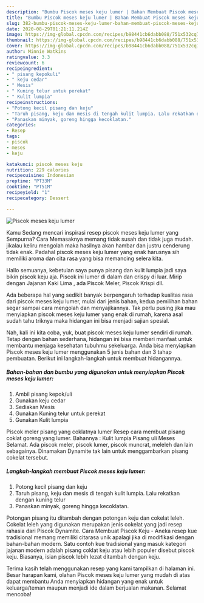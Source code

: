 ```yaml
---
description: "Bumbu Piscok meses keju lumer | Bahan Membuat Piscok meses keju lumer Yang Bikin Ngiler"
title: "Bumbu Piscok meses keju lumer | Bahan Membuat Piscok meses keju lumer Yang Bikin Ngiler"
slug: 382-bumbu-piscok-meses-keju-lumer-bahan-membuat-piscok-meses-keju-lumer-yang-bikin-ngiler
date: 2020-08-29T01:21:11.214Z
image: https://img-global.cpcdn.com/recipes/b98441cb6dabb088/751x532cq70/piscok-meses-keju-lumer-foto-resep-utama.jpg
thumbnail: https://img-global.cpcdn.com/recipes/b98441cb6dabb088/751x532cq70/piscok-meses-keju-lumer-foto-resep-utama.jpg
cover: https://img-global.cpcdn.com/recipes/b98441cb6dabb088/751x532cq70/piscok-meses-keju-lumer-foto-resep-utama.jpg
author: Minnie Watkins
ratingvalue: 3.3
reviewcount: 6
recipeingredient:
- " pisang kepokuli"
- " keju cedar"
- " Mesis"
- " Kuning telur untuk perekat"
- " Kulit lumpia"
recipeinstructions:
- "Potong kecil pisang dan keju"
- "Taruh pisang, keju dan mesis di tengah kulit lumpia. Lalu rekatkan dengan kuning telur"
- "Panaskan minyak, goreng hingga kecoklatan."
categories:
- Resep
tags:
- piscok
- meses
- keju

katakunci: piscok meses keju 
nutrition: 229 calories
recipecuisine: Indonesian
preptime: "PT33M"
cooktime: "PT51M"
recipeyield: "1"
recipecategory: Dessert

---
```



![Piscok meses keju lumer](https://img-global.cpcdn.com/recipes/b98441cb6dabb088/751x532cq70/piscok-meses-keju-lumer-foto-resep-utama.jpg)

Kamu Sedang mencari inspirasi resep piscok meses keju lumer yang Sempurna? Cara Memasaknya memang tidak susah dan tidak juga mudah. jikalau keliru mengolah maka hasilnya akan hambar dan justru cenderung tidak enak. Padahal piscok meses keju lumer yang enak harusnya sih memiliki aroma dan cita rasa yang bisa memancing selera kita.

Hallo semuanya, kebetulan saya punya pisang dan kulit lumpia jadi saya bikin piscok keju aja. Piscok ini lumer di dalam dan crispy di luar. Mirip dengan Jajanan Kaki Lima , ada Piscok Meler, Piscok Krispi dll.

Ada beberapa hal yang sedikit banyak berpengaruh terhadap kualitas rasa dari piscok meses keju lumer, mulai dari jenis bahan, kedua pemilihan bahan segar sampai cara mengolah dan menyajikannya. Tak perlu pusing jika mau menyiapkan piscok meses keju lumer yang enak di rumah, karena asal sudah tahu triknya maka hidangan ini bisa menjadi sajian spesial.


Nah, kali ini kita coba, yuk, buat piscok meses keju lumer sendiri di rumah. Tetap dengan bahan sederhana, hidangan ini bisa memberi manfaat untuk membantu menjaga kesehatan tubuhmu sekeluarga. Anda bisa menyiapkan Piscok meses keju lumer menggunakan 5 jenis bahan dan 3 tahap pembuatan. Berikut ini langkah-langkah untuk membuat hidangannya.

<!--inarticleads1-->

##### Bahan-bahan dan bumbu yang digunakan untuk menyiapkan Piscok meses keju lumer:

1. Ambil  pisang kepok/uli
1. Gunakan  keju cedar
1. Sediakan  Mesis
1. Gunakan  Kuning telur untuk perekat
1. Gunakan  Kulit lumpia


Piscok meler pisang yang coklatnya lumer Resep cara membuat pisang coklat goreng yang lumer. Bahannya : Kulit lumpia Pisang uli Meses Selamat. Ada piscok meler, piscok lumer, piscok muncrat, meleleh dan lain sebagainya. Dinamakan Dynamite tak lain untuk menggambarkan pisang cokelat tersebut. 

<!--inarticleads2-->

##### Langkah-langkah membuat Piscok meses keju lumer:

1. Potong kecil pisang dan keju
1. Taruh pisang, keju dan mesis di tengah kulit lumpia. Lalu rekatkan dengan kuning telur
1. Panaskan minyak, goreng hingga kecoklatan.


Potongan pisang itu ditambah dengan potongan keju dan cokelat leleh. Cokelat leleh yang digunakan merupakan jenis cokelat yang jadi resep rahasia dari Piscok Dynamite. Cara Membuat Piscok Keju - Aneka resep kue tradisional memang memiliki citarasa unik apalagi jika di modifikasi dengan bahan-bahan modern. Satu contoh kue tradisional yang masuk kategori jajanan modern adalah pisang coklat keju atau lebih populer disebut piscok keju. Biasanya, isian piscok lebih lezat ditambah dengan keju. 

Terima kasih telah menggunakan resep yang kami tampilkan di halaman ini. Besar harapan kami, olahan Piscok meses keju lumer yang mudah di atas dapat membantu Anda menyiapkan hidangan yang enak untuk keluarga/teman maupun menjadi ide dalam berjualan makanan. Selamat mencoba!
